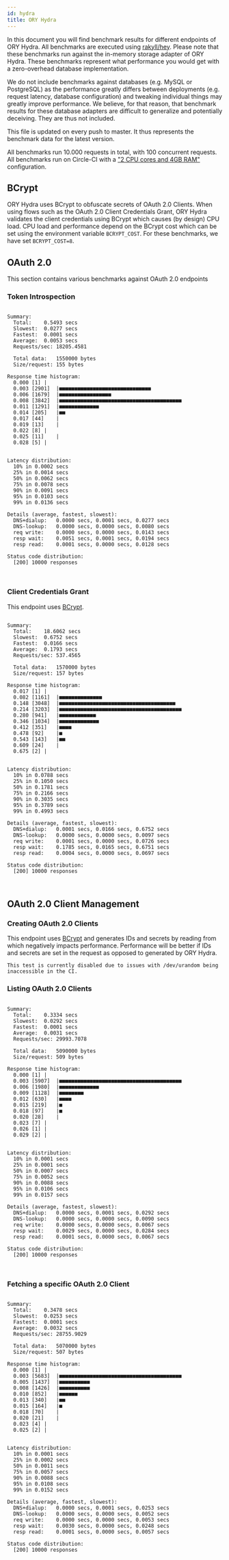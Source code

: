 ```yaml
---
id: hydra
title: ORY Hydra
---
```


In this document you will find benchmark results for different endpoints of ORY Hydra. All benchmarks are executed
using [rakyll/hey](https://github.com/rakyll/hey). Please note that these benchmarks run against the in-memory storage
adapter of ORY Hydra. These benchmarks represent what performance you would get with a zero-overhead database implementation.

We do not include benchmarks against databases (e.g. MySQL or PostgreSQL) as the performance greatly differs between
deployments (e.g. request latency, database configuration) and tweaking individual things may greatly improve performance.
We believe, for that reason, that benchmark results for these database adapters are difficult to generalize and potentially
deceiving. They are thus not included.

This file is updated on every push to master. It thus represents the benchmark data for the latest version.

All benchmarks run 10.000 requests in total, with 100 concurrent requests. All benchmarks run on Circle-CI with a
["2 CPU cores and 4GB RAM"](https://support.circleci.com/hc/en-us/articles/360000489307-Why-do-my-tests-take-longer-to-run-on-CircleCI-than-locally-)
configuration.

## BCrypt

ORY Hydra uses BCrypt to obfuscate secrets of OAuth 2.0 Clients. When using flows such as the OAuth 2.0 Client Credentials
Grant, ORY Hydra validates the client credentials using BCrypt which causes (by design) CPU load. CPU load and performance
depend on the BCrypt cost which can be set using the environment variable `BCRYPT_COST`. For these benchmarks,
we have set `BCRYPT_COST=8`.

## OAuth 2.0

This section contains various benchmarks against OAuth 2.0 endpoints

### Token Introspection

```

Summary:
  Total:	0.5493 secs
  Slowest:	0.0277 secs
  Fastest:	0.0001 secs
  Average:	0.0053 secs
  Requests/sec:	18205.4581
  
  Total data:	1550000 bytes
  Size/request:	155 bytes

Response time histogram:
  0.000 [1]	|
  0.003 [2901]	|■■■■■■■■■■■■■■■■■■■■■■■■■■■■■■
  0.006 [1679]	|■■■■■■■■■■■■■■■■■
  0.008 [3842]	|■■■■■■■■■■■■■■■■■■■■■■■■■■■■■■■■■■■■■■■■
  0.011 [1291]	|■■■■■■■■■■■■■
  0.014 [205]	|■■
  0.017 [44]	|
  0.019 [13]	|
  0.022 [8]	|
  0.025 [11]	|
  0.028 [5]	|


Latency distribution:
  10% in 0.0002 secs
  25% in 0.0014 secs
  50% in 0.0062 secs
  75% in 0.0078 secs
  90% in 0.0091 secs
  95% in 0.0103 secs
  99% in 0.0136 secs

Details (average, fastest, slowest):
  DNS+dialup:	0.0000 secs, 0.0001 secs, 0.0277 secs
  DNS-lookup:	0.0000 secs, 0.0000 secs, 0.0080 secs
  req write:	0.0000 secs, 0.0000 secs, 0.0143 secs
  resp wait:	0.0051 secs, 0.0001 secs, 0.0194 secs
  resp read:	0.0001 secs, 0.0000 secs, 0.0128 secs

Status code distribution:
  [200]	10000 responses



```

### Client Credentials Grant

This endpoint uses [BCrypt](#bcrypt).

```

Summary:
  Total:	18.6062 secs
  Slowest:	0.6752 secs
  Fastest:	0.0166 secs
  Average:	0.1793 secs
  Requests/sec:	537.4565
  
  Total data:	1570000 bytes
  Size/request:	157 bytes

Response time histogram:
  0.017 [1]	|
  0.082 [1161]	|■■■■■■■■■■■■■■
  0.148 [3048]	|■■■■■■■■■■■■■■■■■■■■■■■■■■■■■■■■■■■■■■
  0.214 [3203]	|■■■■■■■■■■■■■■■■■■■■■■■■■■■■■■■■■■■■■■■■
  0.280 [941]	|■■■■■■■■■■■■
  0.346 [1034]	|■■■■■■■■■■■■■
  0.412 [351]	|■■■■
  0.478 [92]	|■
  0.543 [143]	|■■
  0.609 [24]	|
  0.675 [2]	|


Latency distribution:
  10% in 0.0788 secs
  25% in 0.1050 secs
  50% in 0.1781 secs
  75% in 0.2166 secs
  90% in 0.3035 secs
  95% in 0.3789 secs
  99% in 0.4993 secs

Details (average, fastest, slowest):
  DNS+dialup:	0.0001 secs, 0.0166 secs, 0.6752 secs
  DNS-lookup:	0.0000 secs, 0.0000 secs, 0.0097 secs
  req write:	0.0001 secs, 0.0000 secs, 0.0726 secs
  resp wait:	0.1785 secs, 0.0165 secs, 0.6751 secs
  resp read:	0.0004 secs, 0.0000 secs, 0.0697 secs

Status code distribution:
  [200]	10000 responses



```

## OAuth 2.0 Client Management

### Creating OAuth 2.0 Clients

This endpoint uses [BCrypt](#bcrypt) and generates IDs and secrets by reading from  which negatively impacts
performance. Performance will be better if IDs and secrets are set in the request as opposed to generated by ORY Hydra.

```
This test is currently disabled due to issues with /dev/urandom being inaccessible in the CI.
```

### Listing OAuth 2.0 Clients

```

Summary:
  Total:	0.3334 secs
  Slowest:	0.0292 secs
  Fastest:	0.0001 secs
  Average:	0.0031 secs
  Requests/sec:	29993.7078
  
  Total data:	5090000 bytes
  Size/request:	509 bytes

Response time histogram:
  0.000 [1]	|
  0.003 [5907]	|■■■■■■■■■■■■■■■■■■■■■■■■■■■■■■■■■■■■■■■■
  0.006 [1980]	|■■■■■■■■■■■■■
  0.009 [1128]	|■■■■■■■■
  0.012 [630]	|■■■■
  0.015 [219]	|■
  0.018 [97]	|■
  0.020 [28]	|
  0.023 [7]	|
  0.026 [1]	|
  0.029 [2]	|


Latency distribution:
  10% in 0.0001 secs
  25% in 0.0001 secs
  50% in 0.0007 secs
  75% in 0.0052 secs
  90% in 0.0088 secs
  95% in 0.0106 secs
  99% in 0.0157 secs

Details (average, fastest, slowest):
  DNS+dialup:	0.0000 secs, 0.0001 secs, 0.0292 secs
  DNS-lookup:	0.0000 secs, 0.0000 secs, 0.0090 secs
  req write:	0.0000 secs, 0.0000 secs, 0.0067 secs
  resp wait:	0.0029 secs, 0.0000 secs, 0.0284 secs
  resp read:	0.0001 secs, 0.0000 secs, 0.0067 secs

Status code distribution:
  [200]	10000 responses



```

### Fetching a specific OAuth 2.0 Client

```

Summary:
  Total:	0.3478 secs
  Slowest:	0.0253 secs
  Fastest:	0.0001 secs
  Average:	0.0032 secs
  Requests/sec:	28755.9029
  
  Total data:	5070000 bytes
  Size/request:	507 bytes

Response time histogram:
  0.000 [1]	|
  0.003 [5683]	|■■■■■■■■■■■■■■■■■■■■■■■■■■■■■■■■■■■■■■■■
  0.005 [1437]	|■■■■■■■■■■
  0.008 [1426]	|■■■■■■■■■■
  0.010 [852]	|■■■■■■
  0.013 [340]	|■■
  0.015 [164]	|■
  0.018 [70]	|
  0.020 [21]	|
  0.023 [4]	|
  0.025 [2]	|


Latency distribution:
  10% in 0.0001 secs
  25% in 0.0002 secs
  50% in 0.0011 secs
  75% in 0.0057 secs
  90% in 0.0088 secs
  95% in 0.0108 secs
  99% in 0.0152 secs

Details (average, fastest, slowest):
  DNS+dialup:	0.0000 secs, 0.0001 secs, 0.0253 secs
  DNS-lookup:	0.0000 secs, 0.0000 secs, 0.0052 secs
  req write:	0.0000 secs, 0.0000 secs, 0.0053 secs
  resp wait:	0.0030 secs, 0.0000 secs, 0.0248 secs
  resp read:	0.0001 secs, 0.0000 secs, 0.0057 secs

Status code distribution:
  [200]	10000 responses



```
